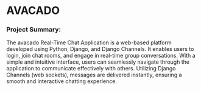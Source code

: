 # AVACADO

### Project Summary:

The avacado Real-Time Chat Application is a web-based platform
developed using Python, Django, and Django Channels. It enables
users to login, join chat rooms, and engage in real-time group
conversations. With a simple and intuitive interface, users can
seamlessly navigate through the application to communicate
effectively with others. Utilizing Django Channels (web sockets),
messages are delivered instantly, ensuring a smooth and
interactive chatting experience.

